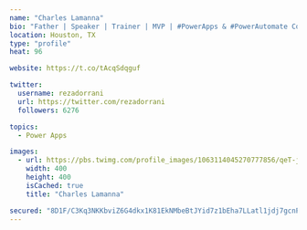 ```yaml
---
name: "Charles Lamanna"
bio: "Father | Speaker | Trainer | MVP | #PowerApps & #PowerAutomate Community Super User | YouTuber Right-pointing triangle http://youtube.com/c/rezadorrani | Learn - Share - Clockwise rightwards and leftwards open circle arrows"
location: Houston, TX
type: "profile"
heat: 96

website: https://t.co/tAcqSdqguf

twitter:
  username: rezadorrani
  url: https://twitter.com/rezadorrani
  followers: 6276

topics:
  - Power Apps

images:
  - url: https://pbs.twimg.com/profile_images/1063114045270777856/qeT-jpWr_400x400.jpg
    width: 400
    height: 400
    isCached: true
    title: "Charles Lamanna"

secured: "8D1F/C3Kq3NKKbviZ6G4dkx1K81EkNMbeBtJYid7z1bEha7LLatl1jdj7gcnPwmW2AG+iwqgAQSQiVYU6nilBxKHhEJ+LqRtG47LZaaV7s+wbS0BmHyZyZ5OzguElLBem0qBf+Mh71YkeM0kb1zvj+ixelAfDS3rAnxyck9uYluysaTB6hDexS1ZGjWFb9jO/3qVgy5YmbbrczHhpTbx2Lcm4d/xPYeMfCIJ8FJvO6t50yIedxgl/O0Jbwj4c0PUi9X2WET5W4P6cBLlBpt1Ul8i+awT3xmOuEhXcaUFZAzl5ZEDekYeByYVW6UYUQ8NeRO5O+1HybKwdw7MZAsBhc/03MwMLThUaMFFzxwmiQcNA8AlgMDTosqQA32qLH99JoRHjnsMestdCgHLtSfd1JNK1c1wtpC87mkSK9DkyI0=;U/I0zL4Z3+P6yO/9+pO/kw=="
---
```


